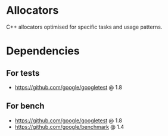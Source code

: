 # Allocators
C++ allocators optimised for specific tasks and usage patterns.

# Dependencies
## For tests
- https://github.com/google/googletest @ 1.8
## For bench
- https://github.com/google/googletest @ 1.8
- https://github.com/google/benchmark @ 1.4
